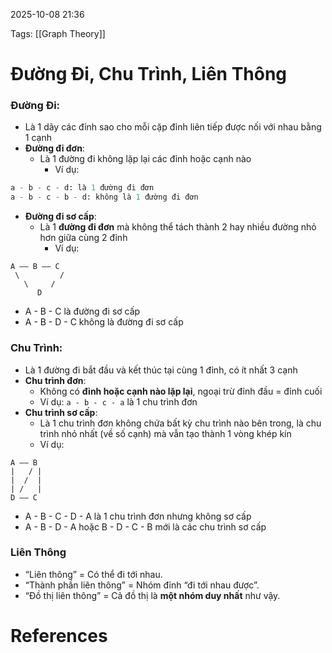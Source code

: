 2025-10-08 21:36


Tags: [[Graph Theory]]

# Đường Đi, Chu Trình, Liên Thông

### Đường Đi:
- Là 1 dãy các đỉnh sao cho mỗi cặp đỉnh liên tiếp được nối với nhau bằng 1 cạnh
- **Đường đi đơn**:
	- Là 1 đường đi không lặp lại các đỉnh hoặc cạnh nào
		- Ví dụ: 
``` python
a - b - c - d: là 1 đường đi đơn 
a - b - c - b - d: không là 1 đường đi đơn
```
- **Đường đi sơ cấp**:
	- Là 1 **đường đi đơn** mà không thể tách thành 2 hay nhiều đường nhỏ hơn giữa cùng 2 đỉnh
		- Ví dụ:
```
A —— B —— C
 \         /
   \     /
      D

```
- A - B - C là đường đi sơ cấp
- A - B - D - C không là đường đi sơ cấp
### Chu Trình: 
- Là 1 đường đi bắt đầu và kết thúc tại cùng 1 đỉnh, có ít nhất 3 cạnh
- **Chu trình đơn**:
	- Không có **đỉnh hoặc cạnh nào lặp lại**, ngoại trừ đỉnh đầu = đỉnh cuối 
	- Ví dụ: `a - b - c - a` là 1 chu trình đơn
- **Chu trình sơ cấp**:
	- Là 1 chu trình đơn không chứa bất kỳ chu trình nào bên trong, là chu trình nhỏ nhất (về số cạnh) mà vẫn tạo thành 1 vòng khép kín
	- Ví dụ:
```
A —— B
|   / |
|  /  |
| /   |
D —— C

```
- A - B - C - D - A là 1 chu trình đơn nhưng không sơ cấp
- A - B - D - A hoặc B - D - C - B mới là các chu trình sơ cấp
### Liên Thông
- “Liên thông” = Có thể đi tới nhau.
- “Thành phần liên thông” = Nhóm đỉnh “đi tới nhau được”.
- “Đồ thị liên thông” = Cả đồ thị là **một nhóm duy nhất** như vậy.

# References
